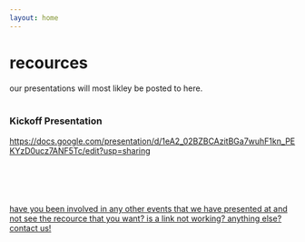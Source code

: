 ```yaml
---
layout: home
---
```

<div class="logo-box">
	<h1>recources</h1>
</div>
<div class="information">
	our presentations will most likley be posted to here.
	<br>
	<br>
<div class="event"><h3>Kickoff Presentation</h3>
<a href="https://docs.google.com/presentation/d/1eA2_02BZBCAzitBGa7wuhF1kn_PEKYzD0ucz7ANF5Tc/edit?usp=sharing" target="_blank">https://docs.google.com/presentation/d/1eA2_02BZBCAzitBGa7wuhF1kn_PEKYzD0ucz7ANF5Tc/edit?usp=sharing</a> </div>

<br>


<br>
 
 <br>

<br>
	<br>
	<A HREF="mailto:7sigmarobotics@gmail.com?&Subject=7%20sigma%20robotics%20Q%26A%20inquiry%20Recources	">have you been involved in any other events that we have presented at and not see the recource that you want? is a link not working? anything else? contact us!</A>
</div>
